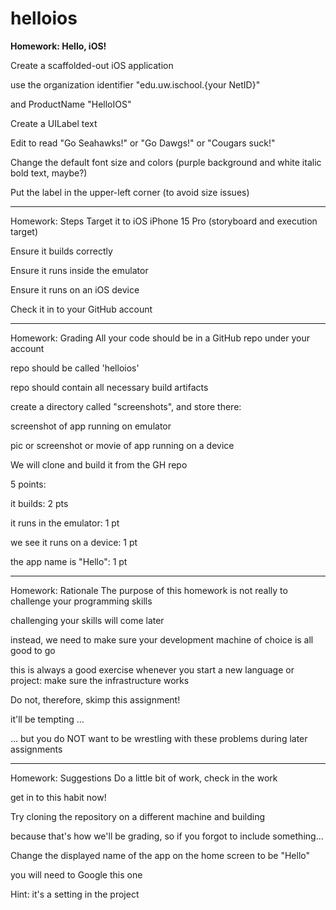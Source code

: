 # helloios

**Homework: Hello, iOS!**


Create a scaffolded-out iOS application

use the organization identifier "edu.uw.ischool.{your NetID}"

and ProductName "HelloIOS"

Create a UILabel text

Edit to read "Go Seahawks!" or "Go Dawgs!" or "Cougars suck!"

Change the default font size and colors (purple background and white italic bold text, maybe?)

Put the label in the upper-left corner (to avoid size issues)

---------------------------------------------------------------------------------------------------
Homework: Steps
Target it to iOS iPhone 15 Pro (storyboard and execution target)

Ensure it builds correctly

Ensure it runs inside the emulator

Ensure it runs on an iOS device

Check it in to your GitHub account

----------------------------------------------------------------------

Homework: Grading
All your code should be in a GitHub repo under your account

repo should be called 'helloios'

repo should contain all necessary build artifacts

create a directory called "screenshots", and store there:

screenshot of app running on emulator

pic or screenshot or movie of app running on a device

We will clone and build it from the GH repo

5 points:

it builds: 2 pts

it runs in the emulator: 1 pt

we see it runs on a device: 1 pt

the app name is "Hello": 1 pt

------------------------------------------------------------------------------------------------

Homework: Rationale
The purpose of this homework is not really to challenge your programming skills

challenging your skills will come later

instead, we need to make sure your development machine of choice is all good to go

this is always a good exercise whenever you start a new language or project: make sure the infrastructure works

Do not, therefore, skimp this assignment!

it'll be tempting ...

... but you do NOT want to be wrestling with these problems during later assignments

-------------------------------------------------------------------------------------------------------
Homework: Suggestions
Do a little bit of work, check in the work

get in to this habit now!

Try cloning the repository on a different machine and building

because that's how we'll be grading, so if you forgot to include something...

Change the displayed name of the app on the home screen to be "Hello"

you will need to Google this one

Hint: it's a setting in the project
